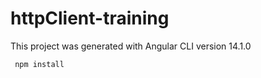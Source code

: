 # httpClient-training

This project was generated with Angular CLI version 14.1.0

<code> npm install </code>
